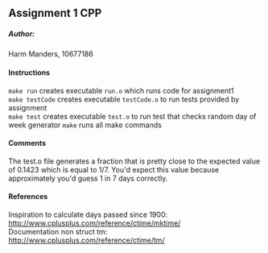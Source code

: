 ## Assignment 1 CPP
##### Author:
Harm Manders, 10677186

#### Instructions
`make run` creates executable `run.o` which runs code for assignment1   
`make testCode` creates executable `testCode.o` to run tests provided by assignment  
`make test` creates executable `test.o` to run test that checks random day of week generator
`make` runs all make commands

#### Comments
The test.o file generates a fraction that is pretty close to the expected value of 0.1423 which is equal to 1/7. You'd expect this value because approximately you'd guess 1 in 7 days correctly.

#### References
Inspiration to calculate days passed since 1900:
http://www.cplusplus.com/reference/ctime/mktime/   
Documentation non struct tm:
http://www.cplusplus.com/reference/ctime/tm/